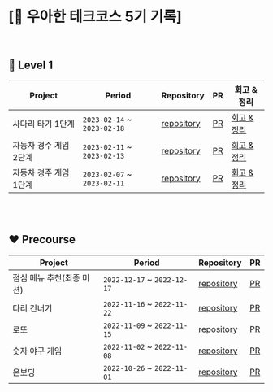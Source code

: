 # [🌈 우아한 테크코스 5기 기록]



<br>

## 🧡 Level 1
| Project | Period | Repository | PR | 회고 & 정리 | 
| --- | --- | --- | --- | --- |
|사다리 타기 1단계|`2023-02-14` ~ `2023-02-18`|[repository](https://github.com/shin-mallang/java-ladder/tree/step1)|[PR](https://github.com/woowacourse/java-ladder/pull/87)|[회고 & 정리](https://ttl-blog.tistory.com/1198)|
|자동차 경주 게임 2단계|`2023-02-11` ~ `2023-02-13`|[repository](https://github.com/shin-mallang/java-racingcar/tree/mallang/step2)|[PR](https://github.com/woowacourse/java-racingcar/pull/563)|[회고 & 정리](https://ttl-blog.tistory.com/1189)|
|자동차 경주 게임 1단계|`2023-02-07` ~ `2023-02-11`|[repository](https://github.com/shin-mallang/java-racingcar/tree/mallang/step1)|[PR](https://github.com/woowacourse/java-racingcar/pull/476)|[회고 & 정리](https://ttl-blog.tistory.com/1189)|


<br>



<br>

## ❤ Precourse
| Project | Period | Repository | PR |
| --- | --- | --- | --- |
|점심 메뉴 추천(최종 미션)|`2022-12-17` ~ `2022-12-17`|[repository](https://github.com/shin-mallang/java-menu)|[PR](https://github.com/woowacourse-precourse/java-menu/pull/111)|
|다리 건너기|`2022-11-16` ~ `2022-11-22`|[repository](https://github.com/shin-mallang/java-bridge)|[PR](https://github.com/woowacourse-precourse/java-bridge/pull/247)|
|로또|`2022-11-09` ~ `2022-11-15`|[repository](https://github.com/shin-mallang/java-lotto)|[PR](https://github.com/woowacourse-precourse/java-lotto/pull/149)|
|숫자 야구 게임|`2022-11-02` ~ `2022-11-08`|[repository](https://github.com/shin-mallang/java-baseball)|[PR](https://github.com/woowacourse-precourse/java-baseball/pull/430)|
|온보딩|`2022-10-26` ~ `2022-11-01`|[repository](https://github.com/shin-mallang/java-onboarding)|[PR](https://github.com/woowacourse-precourse/java-onboarding/pull/113)|


<br/>

